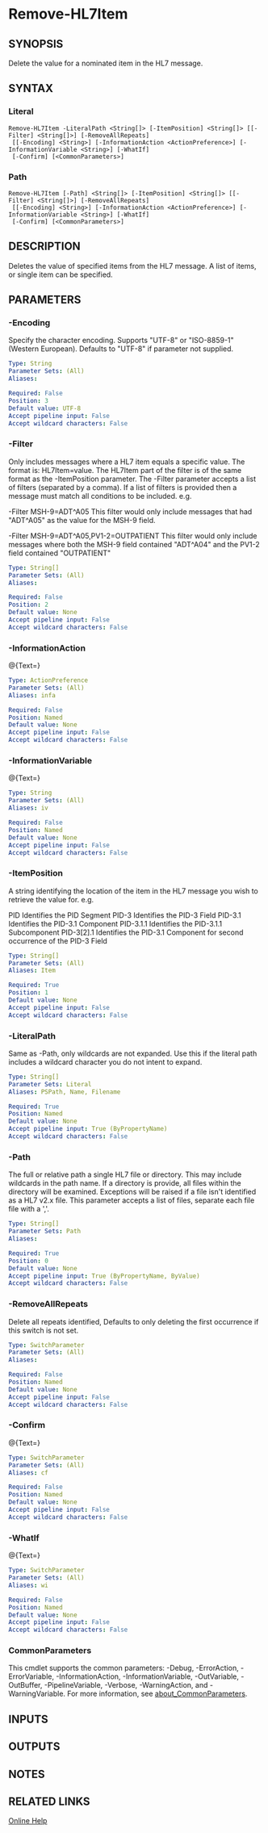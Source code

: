 ﻿---
external help file: hl7tools.dll-Help.xml
Module Name: hl7tools
online version: https://github.com/RobHolme/HL7-Powershell-Module#remove-hl7item
schema: 2.0.0
---

# Remove-HL7Item

## SYNOPSIS
Delete the value for a nominated item in the HL7 message.

## SYNTAX

### Literal
```
Remove-HL7Item -LiteralPath <String[]> [-ItemPosition] <String[]> [[-Filter] <String[]>] [-RemoveAllRepeats]
 [[-Encoding] <String>] [-InformationAction <ActionPreference>] [-InformationVariable <String>] [-WhatIf]
 [-Confirm] [<CommonParameters>]
```

### Path
```
Remove-HL7Item [-Path] <String[]> [-ItemPosition] <String[]> [[-Filter] <String[]>] [-RemoveAllRepeats]
 [[-Encoding] <String>] [-InformationAction <ActionPreference>] [-InformationVariable <String>] [-WhatIf]
 [-Confirm] [<CommonParameters>]
```

## DESCRIPTION
Deletes the value of specified items from the HL7 message.
A list of items, or single item can be specified.

## PARAMETERS

### -Encoding
Specify the character encoding.
Supports "UTF-8" or "ISO-8859-1" (Western European).
Defaults to "UTF-8" if parameter not supplied.

```yaml
Type: String
Parameter Sets: (All)
Aliases:

Required: False
Position: 3
Default value: UTF-8
Accept pipeline input: False
Accept wildcard characters: False
```

### -Filter
Only includes messages where a HL7 item equals a specific value.
The format is: HL7Item=value.
The HL7Item part of the filter is of the same format as the -ItemPosition parameter.
The -Filter parameter accepts a list of filters (separated by a comma).
If a list of filters is provided then a message must match all conditions to be included.
e.g.

-Filter MSH-9=ADT^A05   This filter would only include messages that had "ADT^A05" as the value for the MSH-9 field.

-Filter MSH-9=ADT^A05,PV1-2=OUTPATIENT   This filter would only include messages where both the MSH-9 field contained "ADT^A04" and the PV1-2 field contained "OUTPATIENT"

```yaml
Type: String[]
Parameter Sets: (All)
Aliases:

Required: False
Position: 2
Default value: None
Accept pipeline input: False
Accept wildcard characters: False
```

### -InformationAction
@{Text=}

```yaml
Type: ActionPreference
Parameter Sets: (All)
Aliases: infa

Required: False
Position: Named
Default value: None
Accept pipeline input: False
Accept wildcard characters: False
```

### -InformationVariable
@{Text=}

```yaml
Type: String
Parameter Sets: (All)
Aliases: iv

Required: False
Position: Named
Default value: None
Accept pipeline input: False
Accept wildcard characters: False
```

### -ItemPosition
A string identifying the location of the item in the HL7 message you wish to retrieve the value for.
e.g.

PID            Identifies the PID Segment
PID-3          Identifies the PID-3 Field
PID-3.1        Identifies the PID-3.1 Component
PID-3.1.1      Identifies the PID-3.1.1 Subcomponent
PID-3\[2\].1     Identifies the PID-3.1 Component for second occurrence of the PID-3 Field

```yaml
Type: String[]
Parameter Sets: (All)
Aliases: Item

Required: True
Position: 1
Default value: None
Accept pipeline input: False
Accept wildcard characters: False
```

### -LiteralPath
Same as -Path, only wildcards are not expanded.
Use this if the literal path includes a wildcard character you do not intent to expand.

```yaml
Type: String[]
Parameter Sets: Literal
Aliases: PSPath, Name, Filename

Required: True
Position: Named
Default value: None
Accept pipeline input: True (ByPropertyName)
Accept wildcard characters: False
```

### -Path
The full or relative path a single HL7 file or directory.
This may include wildcards in the path name.
If a directory is provide, all files within the directory will be examined.
Exceptions will be raised if a file isn't identified as a HL7 v2.x file.
This parameter accepts a list of files, separate each file file with a ','.

```yaml
Type: String[]
Parameter Sets: Path
Aliases:

Required: True
Position: 0
Default value: None
Accept pipeline input: True (ByPropertyName, ByValue)
Accept wildcard characters: False
```

### -RemoveAllRepeats
Delete all repeats identified, Defaults to only deleting the first occurrence if this switch is not set.

```yaml
Type: SwitchParameter
Parameter Sets: (All)
Aliases:

Required: False
Position: Named
Default value: None
Accept pipeline input: False
Accept wildcard characters: False
```

### -Confirm
@{Text=}

```yaml
Type: SwitchParameter
Parameter Sets: (All)
Aliases: cf

Required: False
Position: Named
Default value: None
Accept pipeline input: False
Accept wildcard characters: False
```

### -WhatIf
@{Text=}

```yaml
Type: SwitchParameter
Parameter Sets: (All)
Aliases: wi

Required: False
Position: Named
Default value: None
Accept pipeline input: False
Accept wildcard characters: False
```

### CommonParameters
This cmdlet supports the common parameters: -Debug, -ErrorAction, -ErrorVariable, -InformationAction, -InformationVariable, -OutVariable, -OutBuffer, -PipelineVariable, -Verbose, -WarningAction, and -WarningVariable. For more information, see [about_CommonParameters](http://go.microsoft.com/fwlink/?LinkID=113216).

## INPUTS

## OUTPUTS

## NOTES

## RELATED LINKS

[Online Help](https://github.com/RobHolme/HL7-Powershell-Module#remove-hl7item)


